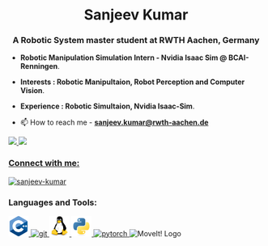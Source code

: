 <h1 align="center"> Sanjeev Kumar </h1>
<h3 align="center">A Robotic System master student at RWTH Aachen, Germany</h3>

- **Robotic Manipulation Simulation Intern - Nvidia Isaac Sim @ BCAI-Renningen**.
  
-  **Interests : Robotic Manipultaion, Robot Perception and Computer Vision**.

- **Experience : Robotic Simultaion, Nvidia Isaac-Sim**.
  
- 📫 How to reach me - **sanjeev.kumar@rwth-aachen.de**

  <!-- <p align="left"> <img src="https://komarev.com/ghpvc/?username=MandeepSingh396&label=Profile%20views&color=0e75b6&style=flat" alt="MandeepSingh396" /> </p> -->

<div>
  <a href="[https://github.com/MandeepSingh396](https://github.com/kumar-sanjeeev)">
  <img height="145em" src="https://github-readme-stats.vercel.app/api?username=kumar-sanjeeev&show_icons=true&&hide=stars,prs"/>
  <img height="145em" src="https://github-readme-stats.vercel.app/api/top-langs/?username=kumar-sanjeeev&layout=compact&langs_count=4"/>
</div>

<!-- ![Sanjeev's GitHub stats](https://github-readme-stats.vercel.app/api?username=kumar-sanjeeev&show_icons=true&&hide=stars,prs) -->
<!-- ![Top Programming Languages](https://github-readme-stats.vercel.app/api/top-langs/?username=kumar-sanjeeev&layout=compact) -->

<h3 align="left">Connect with me:</h3>
<p align="left">
<!-- <a href="https://twitter.com/pama_mandeep" target="blank"><img align="center" src="https://raw.githubusercontent.com/rahuldkjain/github-profile-readme-generator/master/src/images/icons/Social/twitter.svg" alt="pama_mandeep" height="30" width="40" /></a> -->
<a href="https://linkedin.com/in/sanjeevrwth" target="blank"><img align="center" src="https://raw.githubusercontent.com/rahuldkjain/github-profile-readme-generator/master/src/images/icons/Social/linked-in-alt.svg" alt="sanjeev-kumar" height="30" width="40" /></a>
</p>

<h3 align="left">Languages and Tools:</h3>
<p align="left">
                 <a href="https://www.w3schools.com/cpp/" target="_blank" rel="noreferrer"> <img src="https://raw.githubusercontent.com/devicons/devicon/master/icons/cplusplus/cplusplus-original.svg" alt="cplusplus" width="40" height="40"/> </a>                    <a href="https://git-scm.com/" target="_blank" rel="noreferrer"> <img src="https://www.vectorlogo.zone/logos/git-scm/git-scm-icon.svg" alt="git" width="40" height="40"/> </a> 
                 <a href="https://www.linux.org/" target="_blank" rel="noreferrer"> <img src="https://raw.githubusercontent.com/devicons/devicon/master/icons/linux/linux-original.svg" alt="linux" width="40" height="40"/> </a> 
                 <a href="https://www.python.org" target="_blank" rel="noreferrer"> <img src="https://raw.githubusercontent.com/devicons/devicon/master/icons/python/python-original.svg" alt="python" width="40" height="40"/> </a> 
                 <a href="https://pytorch.org/" target="_blank" rel="noreferrer"> <img src="https://www.vectorlogo.zone/logos/pytorch/pytorch-icon.svg" alt="pytorch" width="40" height="40"/> </a> 
  <img src="http://moveit.ros.org/assets/images/moveit2_logo_black.png" alt="MoveIt! Logo" width="180"/>



